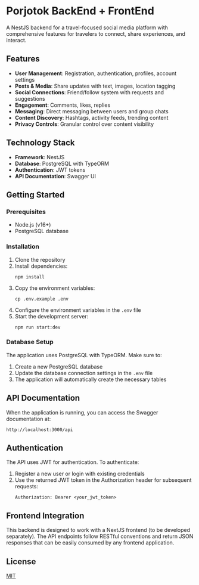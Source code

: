 # Porjotok  BackEnd + FrontEnd

A NestJS backend for a travel-focused social media platform with comprehensive features for travelers to connect, share experiences, and interact.

## Features

- **User Management**: Registration, authentication, profiles, account settings
- **Posts & Media**: Share updates with text, images, location tagging
- **Social Connections**: Friend/follow system with requests and suggestions
- **Engagement**: Comments, likes, replies
- **Messaging**: Direct messaging between users and group chats
- **Content Discovery**: Hashtags, activity feeds, trending content
- **Privacy Controls**: Granular control over content visibility

## Technology Stack

- **Framework**: NestJS
- **Database**: PostgreSQL with TypeORM
- **Authentication**: JWT tokens
- **API Documentation**: Swagger UI

## Getting Started

### Prerequisites

- Node.js (v16+)
- PostgreSQL database

### Installation

1. Clone the repository
2. Install dependencies:
   ```
   npm install
   ```
3. Copy the environment variables:
   ```
   cp .env.example .env
   ```
4. Configure the environment variables in the `.env` file
5. Start the development server:
   ```
   npm run start:dev
   ```

### Database Setup

The application uses PostgreSQL with TypeORM. Make sure to:

1. Create a new PostgreSQL database
2. Update the database connection settings in the `.env` file
3. The application will automatically create the necessary tables

## API Documentation

When the application is running, you can access the Swagger documentation at:
```
http://localhost:3000/api
```

## Authentication

The API uses JWT for authentication. To authenticate:

1. Register a new user or login with existing credentials
2. Use the returned JWT token in the Authorization header for subsequent requests:
   ```
   Authorization: Bearer <your_jwt_token>
   ```

## Frontend Integration

This backend is designed to work with a NextJS frontend (to be developed separately). The API endpoints follow RESTful conventions and return JSON responses that can be easily consumed by any frontend application.

## License

[MIT](LICENSE)